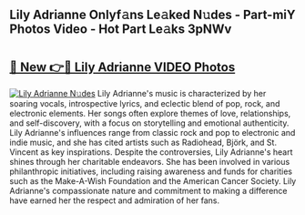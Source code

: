 ## Lily Adrianne Onlyf𝚊ns Le𝚊ked N𝚞des - Part-miY Photos Video - Hot Part Le𝚊ks 3pNWv

# <h2><a href="http://ab13085.deff.icu/?id=Lily+Adrianne">🔗 New 👉🔴 Lily Adrianne VIDEO Photos</a></h2>

[![Lily Adrianne N𝚞des](https://i.imgur.com/rIISA9y.gif)](http://ab13085.deff.icu/?id=Lily+Adrianne)
Lily Adrianne's music is characterized by her soaring vocals, introspective lyrics, and eclectic blend of pop, rock, and electronic elements. Her songs often explore themes of love, relationships, and self-discovery, with a focus on storytelling and emotional authenticity. Lily Adrianne's influences range from classic rock and pop to electronic and indie music, and she has cited artists such as Radiohead, Björk, and St. Vincent as key inspirations. Despite the controversies, Lily Adrianne's heart shines through her charitable endeavors. She has been involved in various philanthropic initiatives, including raising awareness and funds for charities such as the Make-A-Wish Foundation and the American Cancer Society. Lily Adrianne's compassionate nature and commitment to making a difference have earned her the respect and admiration of her fans.

